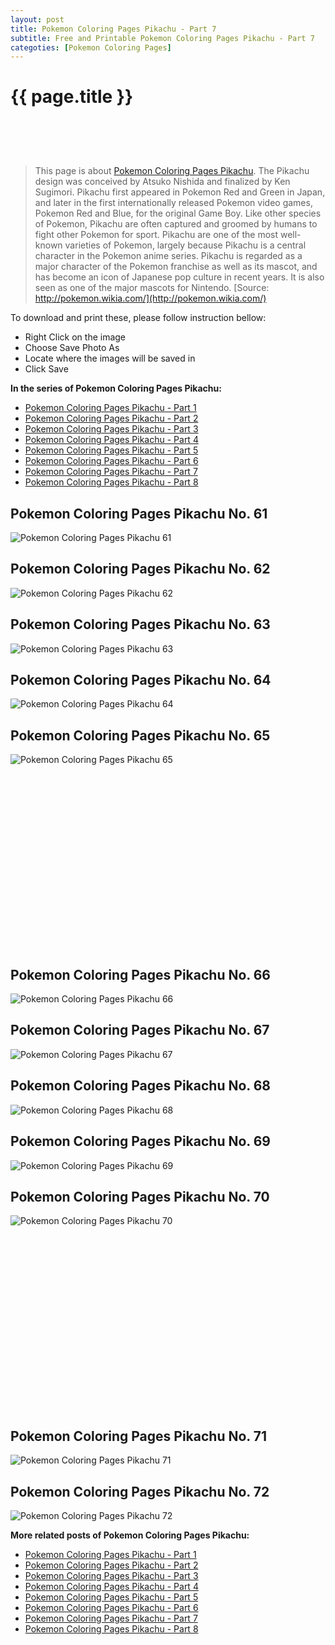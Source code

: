 ```yaml
---
layout: post
title: Pokemon Coloring Pages Pikachu - Part 7
subtitle: Free and Printable Pokemon Coloring Pages Pikachu - Part 7
categoties: [Pokemon Coloring Pages]
---
```

{{ page.title }}
================
<script async src="//pagead2.googlesyndication.com/pagead/js/adsbygoogle.js"></script><!-- UnderTitleAds --> <ins class="adsbygoogle" style="display:inline-block;width:468px;height:60px" data-ad-client="ca-pub-6753140515841889" data-ad-slot="4010138290"></ins><script> (adsbygoogle = window.adsbygoogle || []).push({}); </script>

> This page is about [Pokemon Coloring Pages Pikachu](https://freecoloringpages.github.io/). The Pikachu design was conceived by Atsuko Nishida and finalized by Ken Sugimori. Pikachu first appeared in Pokemon Red and Green in Japan, and later in the first internationally released Pokemon video games, Pokemon Red and Blue, for the original Game Boy. Like other species of Pokemon, Pikachu are often captured and groomed by humans to fight other Pokemon for sport. Pikachu are one of the most well-known varieties of Pokemon, largely because Pikachu is a central character in the Pokemon anime series. Pikachu is regarded as a major character of the Pokemon franchise as well as its mascot, and has become an icon of Japanese pop culture in recent years. It is also seen as one of the major mascots for Nintendo. [Source: http://pokemon.wikia.com/](http://pokemon.wikia.com/)

To download and print these, please follow instruction bellow:
* Right Click on the image 
* Choose Save Photo As 
* Locate where the images will be saved in 
* Click Save

**In the series of Pokemon Coloring Pages Pikachu:**

* [Pokemon Coloring Pages Pikachu - Part 1](https://freecoloringpages.github.io/2017/12/11/Pokemon-Coloring-Pages-Pikachu-part-1.html)
* [Pokemon Coloring Pages Pikachu - Part 2](https://freecoloringpages.github.io/2017/12/11/Pokemon-Coloring-Pages-Pikachu-part-2.html)
* [Pokemon Coloring Pages Pikachu - Part 3](https://freecoloringpages.github.io/2017/12/11/Pokemon-Coloring-Pages-Pikachu-part-3.html)
* [Pokemon Coloring Pages Pikachu - Part 4](https://freecoloringpages.github.io/2017/12/11/Pokemon-Coloring-Pages-Pikachu-part-4.html)
* [Pokemon Coloring Pages Pikachu - Part 5](https://freecoloringpages.github.io/2017/12/11/Pokemon-Coloring-Pages-Pikachu-part-5.html)
* [Pokemon Coloring Pages Pikachu - Part 6](https://freecoloringpages.github.io/2017/12/11/Pokemon-Coloring-Pages-Pikachu-part-6.html)
* [Pokemon Coloring Pages Pikachu - Part 7](https://freecoloringpages.github.io/2017/12/11/Pokemon-Coloring-Pages-Pikachu-part-7.html)
* [Pokemon Coloring Pages Pikachu - Part 8](https://freecoloringpages.github.io/2017/12/11/Pokemon-Coloring-Pages-Pikachu-part-8.html)

## Pokemon Coloring Pages Pikachu No. 61
![Pokemon Coloring Pages Pikachu 61](https://freecoloringpages.github.io/img3/Pokemon-Coloring-Pages-Pikachu%20(61).jpg "Pokemon Coloring Pages Pikachu 61")

## Pokemon Coloring Pages Pikachu No. 62
![Pokemon Coloring Pages Pikachu 62](https://freecoloringpages.github.io/img3/Pokemon-Coloring-Pages-Pikachu%20(62).jpg "Pokemon Coloring Pages Pikachu 62")

## Pokemon Coloring Pages Pikachu No. 63
![Pokemon Coloring Pages Pikachu 63](https://freecoloringpages.github.io/img3/Pokemon-Coloring-Pages-Pikachu%20(63).jpg "Pokemon Coloring Pages Pikachu 63")

## Pokemon Coloring Pages Pikachu No. 64
![Pokemon Coloring Pages Pikachu 64](https://freecoloringpages.github.io/img3/Pokemon-Coloring-Pages-Pikachu%20(64).jpg "Pokemon Coloring Pages Pikachu 64")

## Pokemon Coloring Pages Pikachu No. 65
![Pokemon Coloring Pages Pikachu 65](https://freecoloringpages.github.io/img3/Pokemon-Coloring-Pages-Pikachu%20(65).jpg "Pokemon Coloring Pages Pikachu 65")

<script async src="//pagead2.googlesyndication.com/pagead/js/adsbygoogle.js"></script><!-- Texxtonly --><ins class="adsbygoogle" style="display:inline-block;width:336px;height:280px" data-ad-client="ca-pub-6753140515841889" data-ad-slot="3207852233"></ins><script>(adsbygoogle = window.adsbygoogle || []).push({}); </script>

## Pokemon Coloring Pages Pikachu No. 66
![Pokemon Coloring Pages Pikachu 66](https://freecoloringpages.github.io/img3/Pokemon-Coloring-Pages-Pikachu%20(66).jpg "Pokemon Coloring Pages Pikachu 66")

## Pokemon Coloring Pages Pikachu No. 67
![Pokemon Coloring Pages Pikachu 67](https://freecoloringpages.github.io/img3/Pokemon-Coloring-Pages-Pikachu%20(67).jpg "Pokemon Coloring Pages Pikachu 67")

## Pokemon Coloring Pages Pikachu No. 68
![Pokemon Coloring Pages Pikachu 68](https://freecoloringpages.github.io/img3/Pokemon-Coloring-Pages-Pikachu%20(68).jpg "Pokemon Coloring Pages Pikachu 68")

## Pokemon Coloring Pages Pikachu No. 69
![Pokemon Coloring Pages Pikachu 69](https://freecoloringpages.github.io/img3/Pokemon-Coloring-Pages-Pikachu%20(69).jpg "Pokemon Coloring Pages Pikachu 69")

## Pokemon Coloring Pages Pikachu No. 70
![Pokemon Coloring Pages Pikachu 70](https://freecoloringpages.github.io/img3/Pokemon-Coloring-Pages-Pikachu%20(70).jpg "Pokemon Coloring Pages Pikachu 70")

<script async src="//pagead2.googlesyndication.com/pagead/js/adsbygoogle.js"></script><!-- Texxtonly --><ins class="adsbygoogle" style="display:inline-block;width:336px;height:280px" data-ad-client="ca-pub-6753140515841889" data-ad-slot="3207852233"></ins><script>(adsbygoogle = window.adsbygoogle || []).push({}); </script>

## Pokemon Coloring Pages Pikachu No. 71
![Pokemon Coloring Pages Pikachu 71](https://freecoloringpages.github.io/img3/Pokemon-Coloring-Pages-Pikachu%20(71).jpg "Pokemon Coloring Pages Pikachu 71")

## Pokemon Coloring Pages Pikachu No. 72
![Pokemon Coloring Pages Pikachu 72](https://freecoloringpages.github.io/img3/Pokemon-Coloring-Pages-Pikachu%20(72).jpg "Pokemon Coloring Pages Pikachu 72")

**More related posts of Pokemon Coloring Pages Pikachu:**

* [Pokemon Coloring Pages Pikachu - Part 1](https://freecoloringpages.github.io/2017/12/11/Pokemon-Coloring-Pages-Pikachu-part-1.html)
* [Pokemon Coloring Pages Pikachu - Part 2](https://freecoloringpages.github.io/2017/12/11/Pokemon-Coloring-Pages-Pikachu-part-2.html)
* [Pokemon Coloring Pages Pikachu - Part 3](https://freecoloringpages.github.io/2017/12/11/Pokemon-Coloring-Pages-Pikachu-part-3.html)
* [Pokemon Coloring Pages Pikachu - Part 4](https://freecoloringpages.github.io/2017/12/11/Pokemon-Coloring-Pages-Pikachu-part-4.html)
* [Pokemon Coloring Pages Pikachu - Part 5](https://freecoloringpages.github.io/2017/12/11/Pokemon-Coloring-Pages-Pikachu-part-5.html)
* [Pokemon Coloring Pages Pikachu - Part 6](https://freecoloringpages.github.io/2017/12/11/Pokemon-Coloring-Pages-Pikachu-part-6.html)
* [Pokemon Coloring Pages Pikachu - Part 7](https://freecoloringpages.github.io/2017/12/11/Pokemon-Coloring-Pages-Pikachu-part-7.html)
* [Pokemon Coloring Pages Pikachu - Part 8](https://freecoloringpages.github.io/2017/12/11/Pokemon-Coloring-Pages-Pikachu-part-8.html)

